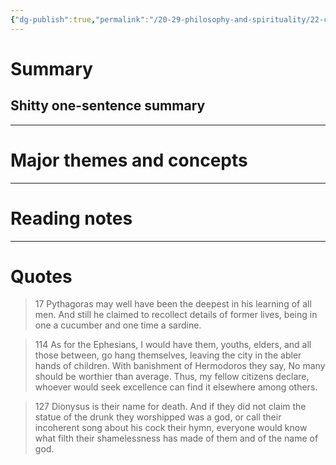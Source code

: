 ```yaml
---
{"dg-publish":true,"permalink":"/20-29-philosophy-and-spirituality/22-classical/22-01-pre-socratics-c-600-300s-bc/heraclitus-fragments-c-500s-bc/","tags":[" #philosophy/ancient"," #philosophy/heraclitus"," #philosophy/justice"]}
---
```



# Summary

## Shitty one-sentence summary

---
# Major themes and concepts

---
# Reading notes

---
# Quotes

> 17
> Pythagoras may well have been 
> the deepest in his learning of all men.
> And still he claimed to recollect 
> details of former lives, 
> being in one a cucumber 
> and one time a sardine.

> 114
> As for the Ephesians,
> I would have them, youths,
> elders, and all those between, 
> go hang themselves, leaving the city
> in the abler hands of children.
> With banishment of Hermodoros
> they say, No many should be worthier than average. Thus,
> my fellow citizens declare,
> whoever would seek excellence can find it
> elsewhere among others.

> 127
> Dionysus is their name for death. 
> And if they did not claim
> the statue of the drunk 
> they worshipped was a god,
> or call their incoherent song 
> about his cock their hymn,
> everyone would know 
> what filth their shamelessness 
> has made of them 
> and of the name of god.